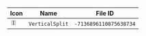 | Icon | Name | File ID |
| ---  | ---  | ---     |
| ![](VerticalSplit.png) | `VerticalSplit` | `-7136896110875638734` |
